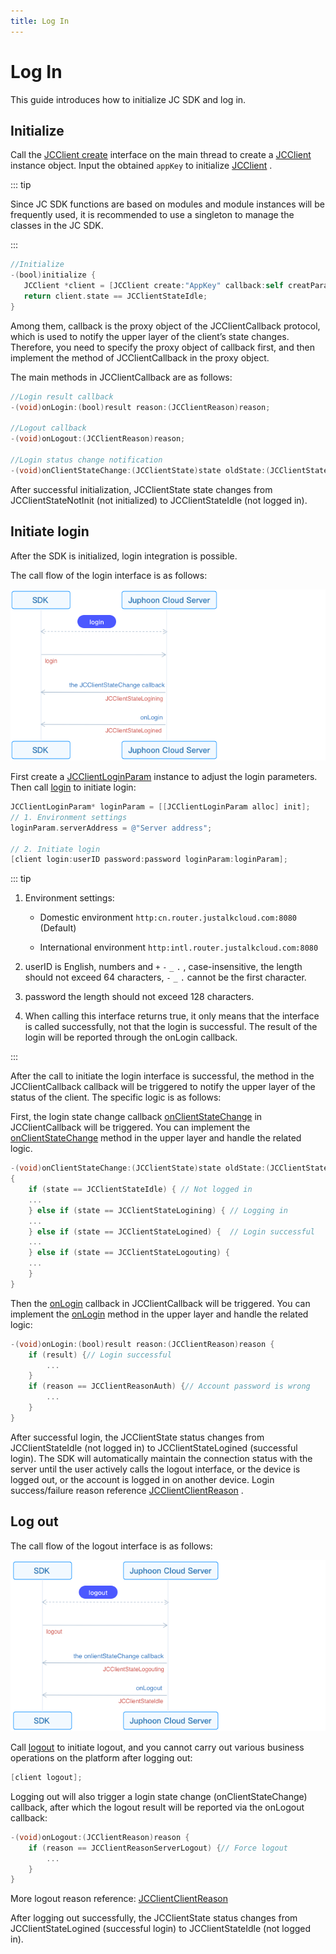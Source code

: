 ```yaml
---
title: Log In
---
```

# Log In

This guide introduces how to initialize JC SDK and log in.

## Initialize

Call the [JCClient
create](/portal/reference/V2.1/ios/Classes/JCClient.html#//api/name/create:callback:creatParam:)
interface on the main thread to create a
[JCClient](/portal/reference/V2.1/ios/Classes/JCClient.html)
instance object. Input the obtained `appKey` to initialize
[JCClient](/portal/reference/V2.1/ios/Classes/JCClient.html)
.

::: tip

Since JC SDK functions are based on modules and module instances will be
frequently used, it is recommended to use a singleton to manage the
classes in the JC SDK.

:::

``````objectivec
//Initialize
-(bool)initialize {
   JCClient *client = [JCClient create:"AppKey" callback:self creatParam:nil];
   return client.state == JCClientStateIdle;
}
``````

Among them, callback is the proxy object of the JCClientCallback
protocol, which is used to notify the upper layer of the client’s state
changes. Therefore, you need to specify the proxy object of callback
first, and then implement the method of JCClientCallback in the proxy
object.

The main methods in JCClientCallback are as follows:

``````objectivec
//Login result callback
-(void)onLogin:(bool)result reason:(JCClientReason)reason;

//Logout callback
-(void)onLogout:(JCClientReason)reason;

//Login status change notification
-(void)onClientStateChange:(JCClientState)state oldState:(JCClientState)oldState;
``````

After successful initialization, JCClientState state changes from
JCClientStateNotInit (not initialized) to JCClientStateIdle (not logged
in).

## Initiate login

After the SDK is initialized, login integration is possible.

The call flow of the login interface is as follows:

![../../../../\_images_en/ios\_login.png](../../../../_images_en/ios_login.png)

First create a
[JCClientLoginParam](/portal/reference/V2.1/ios/Classes/JCClientLoginParam.html)
instance to adjust the login parameters. Then call
[login](/portal/reference/V2.1/ios/Classes/JCClient.html#//api/name/login:password:loginParam:)
to initiate login:

``````objectivec
JCClientLoginParam* loginParam = [[JCClientLoginParam alloc] init];
// 1. Environment settings
loginParam.serverAddress = @"Server address";

// 2. Initiate login
[client login:userID password:password loginParam:loginParam];
``````

::: tip

1. Environment settings:

      - Domestic environment `http:cn.router.justalkcloud.com:8080`
        (Default)

      - International environment
        `http:intl.router.justalkcloud.com:8080`

2. userID is English, numbers and `+` `-` `_` `.` , case-insensitive,
    the length should not exceed 64 characters, `-` `_` `.` cannot be
    the first character.

3. password the length should not exceed 128 characters.

4. When calling this interface returns true, it only means that the
    interface is called successfully, not that the login is successful.
    The result of the login will be reported through the onLogin
    callback.

:::

After the call to initiate the login interface is successful, the method
in the JCClientCallback callback will be triggered to notify the upper
layer of the status of the client. The specific logic is as follows:

First, the login state change callback
[onClientStateChange](/portal/reference/V2.1/ios/Protocols/JCClientCallback.html#//api/name/onClientStateChange:oldState:)
in JCClientCallback will be triggered. You can implement the
[onClientStateChange](/portal/reference/V2.1/ios/Protocols/JCClientCallback.html#//api/name/onClientStateChange:oldState:)
method in the upper layer and handle the related logic.

``````objectivec
-(void)onClientStateChange:(JCClientState)state oldState:(JCClientState)oldState
{
    if (state == JCClientStateIdle) { // Not logged in
    ...
    } else if (state == JCClientStateLogining) { // Logging in
    ...
    } else if (state == JCClientStateLogined) {  // Login successful
    ...
    } else if (state == JCClientStateLogouting) {
    ...
    }
}
``````

Then the
[onLogin](/portal/reference/V2.1/ios/Protocols/JCClientCallback.html#//api/name/onLogin:reason:)
callback in JCClientCallback will be triggered. You can implement the
[onLogin](/portal/reference/V2.1/ios/Protocols/JCClientCallback.html#//api/name/onLogin:reason:)
method in the upper layer and handle the related logic:

``````objectivec
-(void)onLogin:(bool)result reason:(JCClientReason)reason {
    if (result) {// Login successful
        ...
    }
    if (reason == JCClientReasonAuth) {// Account password is wrong
        ...
    }
}
``````

After successful login, the JCClientState status changes from
JCClientStateIdle (not logged in) to JCClientStateLogined (successful
login). The SDK will automatically maintain the connection status with
the server until the user actively calls the logout interface, or the
device is logged out, or the account is logged in on another device.
Login success/failure reason reference
[JCClientClientReason](/portal/reference/V2.1/ios/Constants/JCClientReason.html)
.

## Log out

The call flow of the logout interface is as follows:

![../../../../\_images_en/ios\_logout.png](../../../../_images_en/ios_logout.png)

Call
[logout](/portal/reference/V2.1/ios/Classes/JCClient.html#//api/name/logout)
to initiate logout, and you cannot carry out various business operations
on the platform after logging out:

``````objectivec
[client logout];
``````

Logging out will also trigger a login state change (onClientStateChange)
callback, after which the logout result will be reported via the
onLogout callback:

``````objectivec
-(void)onLogout:(JCClientReason)reason {
    if (reason == JCClientReasonServerLogout) {// Force logout
        ...
    }
}
``````

More logout reason reference:
[JCClientClientReason](/portal/reference/V2.1/ios/Constants/JCClientReason.html)

After logging out successfully, the JCClientState status changes from
JCClientStateLogined (successful login) to JCClientStateIdle (not logged
in).
